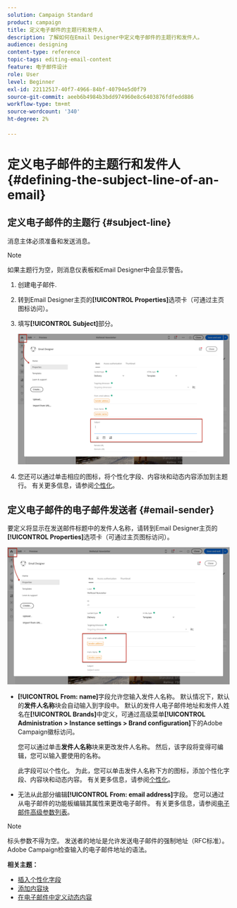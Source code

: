 ```yaml
---
solution: Campaign Standard
product: campaign
title: 定义电子邮件的主题行和发件人
description: 了解如何在Email Designer中定义电子邮件的主题行和发件人。
audience: designing
content-type: reference
topic-tags: editing-email-content
feature: 电子邮件设计
role: User
level: Beginner
exl-id: 22112517-40f7-4966-84bf-40794e5d0f79
source-git-commit: aeeb6b4984b3bdd974960e8c6403876fdfedd886
workflow-type: tm+mt
source-wordcount: '340'
ht-degree: 2%

---
```


# 定义电子邮件的主题行和发件人{#defining-the-subject-line-of-an-email}

## 定义电子邮件的主题行 {#subject-line}

消息主体必须准备和发送消息。

>[!NOTE]
>
>如果主题行为空，则消息仪表板和Email Designer中会显示警告。

1. 创建电子邮件.
1. 转到Email Designer主页的&#x200B;**[!UICONTROL Properties]**&#x200B;选项卡（可通过主页图标访问）。
1. 填写&#x200B;**[!UICONTROL Subject]**&#x200B;部分。

   ![](assets/email_designer_subject.png)

1. 您还可以通过单击相应的图标，将个性化字段、内容块和动态内容添加到主题行。 有关更多信息，请参阅[个性化](../../designing/using/personalization.md)。

## 定义电子邮件的电子邮件发送者 {#email-sender}

要定义将显示在发送邮件标题中的发件人名称，请转到Email Designer主页的&#x200B;**[!UICONTROL Properties]**&#x200B;选项卡（可通过主页图标访问）。

![](assets/delivery_content_edition16.png)

* **[!UICONTROL From: name]**&#x200B;字段允许您输入发件人名称。 默认情况下，默认的&#x200B;**发件人名称**&#x200B;块会自动输入到字段中。 默认的发件人电子邮件地址和发件人姓名在&#x200B;**[!UICONTROL Brands]**&#x200B;中定义，可通过高级菜单&#x200B;**[!UICONTROL Administration > Instance settings > Brand configuration]**&#x200B;下的Adobe Campaign徽标访问。

   您可以通过单击&#x200B;**发件人名称**&#x200B;块来更改发件人名称。 然后，该字段将变得可编辑，您可以输入要使用的名称。

   此字段可以个性化。 为此，您可以单击发件人名称下方的图标，添加个性化字段、内容块和动态内容。 有关更多信息，请参阅[个性化](../../designing/using/personalization.md)。

* 无法从此部分编辑&#x200B;**[!UICONTROL From: email address]**&#x200B;字段。 您可以通过从电子邮件的功能板编辑其属性来更改电子邮件。 有关更多信息，请参阅[电子邮件高级参数列表](../../administration/using/configuring-email-channel.md#advanced-parameters)。

>[!NOTE]
>
>标头参数不得为空。 发送者的地址是允许发送电子邮件的强制地址（RFC标准）。 Adobe Campaign检查输入的电子邮件地址的语法。

**相关主题：**

* [插入个性化字段](../../designing/using/personalization.md#inserting-a-personalization-field)
* [添加内容块](../../designing/using/personalization.md#adding-a-content-block)
* [在电子邮件中定义动态内容](../../designing/using/personalization.md#defining-dynamic-content-in-an-email)
